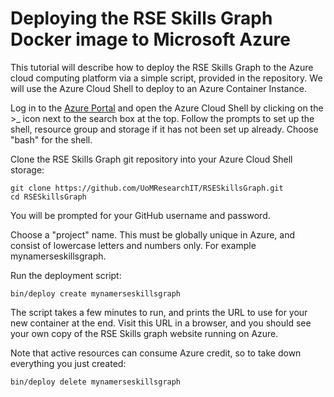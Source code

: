 
# Deploying the RSE Skills Graph Docker image to Microsoft Azure

This tutorial will describe how to deploy the RSE Skills Graph to the
Azure cloud computing platform via a simple script, provided in the
repository.  We will use the Azure Cloud Shell to deploy to an Azure
Container Instance.

Log in to the [Azure Portal](https://portal.azure.com) and open the
Azure Cloud Shell by clicking on the >_ icon next to the search box at
the top.  Follow the prompts to set up the shell, resource group and
storage if it has not been set up already. Choose "bash" for the
shell.

Clone the RSE Skills Graph git repository into your Azure Cloud Shell
storage:

```
git clone https://github.com/UoMResearchIT/RSESkillsGraph.git
cd RSESkillsGraph
```

You will be prompted for your GitHub username and password.

Choose a "project" name.  This must be globally unique in Azure, and
consist of lowercase letters and numbers only.  For example
mynamerseskillsgraph.

Run the deployment script:

```
bin/deploy create mynamerseskillsgraph
```

The script takes a few minutes to run, and prints the URL to use for
your new container at the end.  Visit this URL in a browser, and you
should see your own copy of the RSE Skills graph website running on
Azure.

Note that active resources can consume Azure credit, so to take down
everything you just created:

```
bin/deploy delete mynamerseskillsgraph
```
